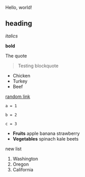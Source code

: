 Hello, world!

## heading

*italics*

**bold**

The quote

>Testing blockquote

- Chicken
- Turkey
- Beef

[random link](https://theuselessweb.com)
```
a = 1

b = 2

c = 3
```

+ **Fruits**
apple
banana
strawberry
+ **Vegetables**
spinach
kale
beets

new list
1. Washington
2. Oregon
3. California





